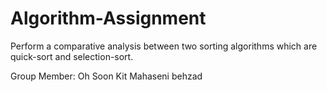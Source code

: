 # Algorithm-Assignment
Perform a comparative analysis between two sorting algorithms which are quick-sort and selection-sort.

Group Member:
Oh Soon Kit
Mahaseni behzad
